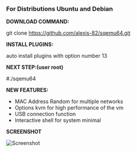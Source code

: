 
### For Distributions Ubuntu and Debian

**DOWNLOAD COMMAND:** 

git clone https://github.com/alexis-82/sqemu64.git


**INSTALL PLUGINS:**

auto install plugins with option number 13

**NEXT STEP:(user root)** 

#./sqemu64

**NEW FEATURES:**
- MAC Address Random for multiple networks
- Options kvm for high performance of the vm
- USB connection function
- Interactive shell for system minimal

**SCREENSHOT**

![Screenshot](https://funkyimg.com/i/2WcSN.jpg)


